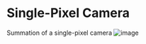 # Single-Pixel Camera
Summation of a single-pixel camera
![image](https://user-images.githubusercontent.com/86613224/235480781-6074bef7-be6f-4204-a3f1-c37f373db0ed.png)
